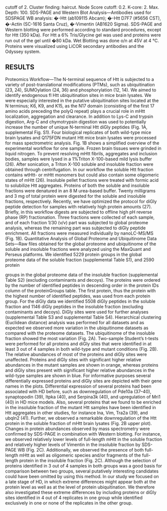 
cutoff of 2. Cluster finding: haircut. Node Score cutoff: 0.2. K-core: 2. Max. Depth: 100. SDS-PAGE and Western Blot Analysis—Antibodies used for SDSPAGE WB analysis: �-Htt (ab109115 Abcam); �-Htt D7F7 (#5656 CST), �-Actin (SC-1616 Santa Cruz), �-Vimentin (AB1620 Sigma). SDS-PAGE and Western blotting were performed according to standard procedures, except for Htt (350 kDa). For Htt a 6% Tris/Glycine gel was used and proteins were run out of the gel until �80 kDa. Wet Blotting was done o/n at 45V at 4 °C. Proteins were visualized using LiCOR secondary antibodies and the Odyssey system. 

## RESULTS
 

Proteomics Workflow—The N-terminal sequence of Htt is subjected to a variety of post-translational modifications (PTMs), such as ubiquitination (23, 24), SUMOylation (24, 36) and phosphorylation (12, 14). We aimed to identify endogenous fl Htt ubiquitination sites in mice brain lysates. We were especially interested in the putative ubiquitination sites located at the N terminus; K6, K9, and K15, as the N17 domain (consisting of the first 17 amino acids preceding the polyQ repeat) plays a crucial role in mHtt localization, aggregation and clearance. In addition to Lys-C and trypsin digestion, Arg-C and chymotrypsin digestion was used to potentially increase the number of unique N-terminal Htt diGly peptides (Fig. 1A, supplemental Fig. S1). Four biological replicates of both wild-type mice brain lysates and Q175FDN mutant Htt mice brain lysates were processed for mass spectrometric analysis. Fig. 1B shows a simplified overview of the experimental workflow for one sample. Frozen brain tissues were grinded in liquid nitrogen. To prevent resolving mHtt fibrils, aggregates and inclusion bodies, samples were lysed in a 1%Triton X-100-based mild lysis buffer (26). After sonication, a Triton X-100 soluble and insoluble fraction were obtained through centrifugation. In our workflow the soluble Htt fraction contains wtHtt- or mHtt monomers but could also contain some oligomeric states of mHtt (26). Insoluble pellet fractions were treated with formic acid to solubilize Htt aggregates. Proteins of both the soluble and insoluble fractions were denatured in an 8 M urea-based buffer. Twenty milligrams and 3 mg of total protein were digested for the soluble and insoluble fractions, respectively. Recently, we have optimized the protocol for diGly peptide detection for samples with relatively high protein amounts (27). Briefly, in this workflow digests are subjected to offline high pH reverse phase (RP) fractionation. Three fractions were collected of each sample, and of each fraction 1/30 (v/v) part was subjected to global proteome analysis, whereas the remaining part was subjected to diGly peptide enrichment. All fractions were measured individually by nanoLC-MS/MS (Fig. 1B). Quantitative Analysis of Global Proteome and Ubiquitinome Data Sets—Raw files obtained for the global proteome and ubiquitinome of the soluble and insoluble fractions were analyzed using the MaxQuant and Perseus platforms. We identified 5229 protein groups in the global proteome data of the soluble fraction (supplemental Table S1), and 2590 protein 

groups in the global proteome data of the insoluble fraction (supplemental Table S2) (excluding contaminants and decoys). The proteins were ordered by the number of identified peptides in descending order in the protein IDs column of the proteinGroups table. The first protein, thus the protein with the highest number of identified peptides, was used from each protein group. For the diGly data we identified 5508 diGly peptides in the soluble fraction and 1146 diGly peptides in the insoluble fraction (excluding contaminants and decoys). DiGly sites were used for further analyses (supplemental Table S3 and supplemental Table S4). Hierarchical clustering (Euclidean distance) analysis was performed for all datasets and as expected we observed more variation in the ubiquitinome datasets as compared with the proteome datasets. The ubiquitinome of the insoluble fraction showed the most variation (Fig. 2A). Two-sample Student’s t-tests were performed for all proteins and diGly sites that were identified in at least 3 out of 4 samples in both wild-type and mutant conditions (Fig. 2B). The relative abundances of most of the proteins and diGly sites were unaffected. Proteins and diGly sites with significant higher relative abundances in the mutant samples are shown in orange, whereas proteins and diGly sites present with significant higher relative abundances in the wild-type samples are shown in blue. For informative purposes several differentially expressed proteins and diGly sites are depicted with their gene names in the plots. Differential expression of several proteins had been associated with HD before, such as downregulation of Pde10a (37–40), synaptopodin (39), Itpka (40), and Serpina3k (40), and upregulation of Mri1 (40) in HD mice models. Also, several proteins that we found to be enriched in the insoluble fraction of the mutant Htt samples have been identified in Htt aggregates in other studies, for instance Ina, Vim, Tra2a (39), and ubqln2 (41). Further, we observed a remarkable downregulation of the Htt protein in the soluble fraction of mHtt brain lysates (Fig. 2B upper plot). Changes in protein abundances observed by mass spectrometry were confirmed by SDS-PAGE in combination with Western blotting. For instance, we observed relatively lower levels of full-length mHtt in the soluble fraction and relatively higher levels of Vimentin in the insoluble fraction by SDS-PAGE WB (Fig. 2C). Additionally, we observed the presence of both full-length mHtt as well as oligomeric species and/or fragments of the full-length protein in the insoluble fraction (Fig. 2C). Although the selection of proteins identified in 3 out of 4 samples in both groups was a good basis for comparison between two groups, several putatively interesting candidates could have been omitted by using this method. In our study we focused on a late stage of HD, in which extreme differences might appear both at the protein level as well as at the level of protein ubiquitination. We therefore also investigated these extreme differences by including proteins or diGly sites identified in 4 out of 4 replicates in one group while identified exclusively in one or none of the replicates in the other group. 